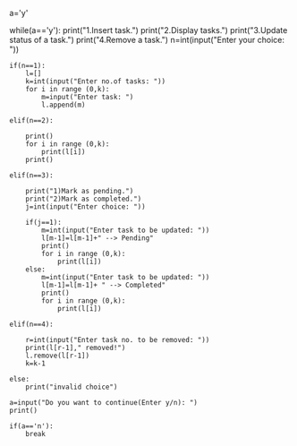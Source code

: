 a='y'

while(a=='y'): 
    print("1.Insert task.")
    print("2.Display tasks.")
    print("3.Update status of a task.")
    print("4.Remove a task.")
    n=int(input("Enter your choice: "))

    if(n==1):
        l=[]
        k=int(input("Enter no.of tasks: "))
        for i in range (0,k):
            m=input("Enter task: ")
            l.append(m)

    elif(n==2):

        print()
        for i in range (0,k):
            print(l[i])
        print()

    elif(n==3):

        print("1)Mark as pending.")
        print("2)Mark as completed.")
        j=int(input("Enter choice: "))

        if(j==1):
            m=int(input("Enter task to be updated: "))
            l[m-1]=l[m-1]+" --> Pending"
            print()
            for i in range (0,k):
                print(l[i])    
        else:
            m=int(input("Enter task to be updated: "))
            l[m-1]=l[m-1]+ " --> Completed"
            print()
            for i in range (0,k):
                print(l[i])

    elif(n==4):

        r=int(input("Enter task no. to be removed: "))
        print(l[r-1]," removed!")
        l.remove(l[r-1])
        k=k-1

    else:
        print("invalid choice")
    
    a=input("Do you want to continue(Enter y/n): ")
    print()
    
    if(a=='n'):
        break
